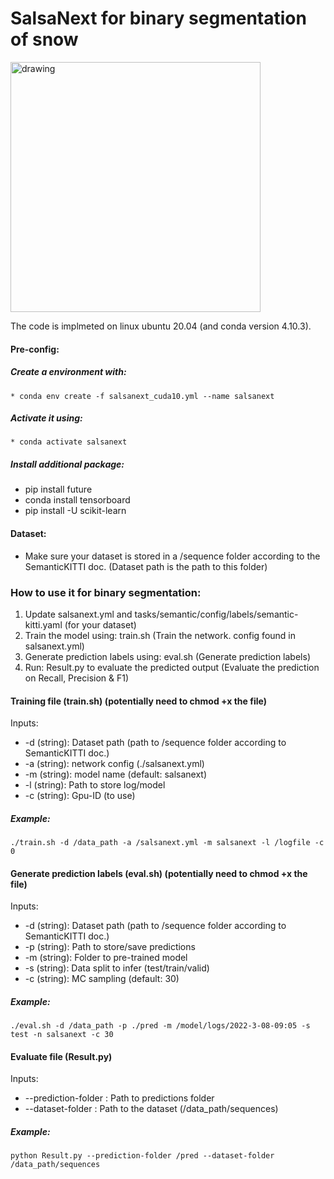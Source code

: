 # SalsaNext for binary segmentation of snow
<img src="https://github.com/jabergius33/LiDAR-point-cloud/blob/main/gifs/With_%20FalsePositive/salsanext.gif" alt="drawing" width="400"/>

The code is implmeted on linux ubuntu 20.04 (and conda version 4.10.3).


#### Pre-config:
##### Create a environment with:
  ``` 
  * conda env create -f salsanext_cuda10.yml --name salsanext
  ```
 ##### Activate it using:
  ```
  * conda activate salsanext
  ```
##### Install additional package:
  * pip install future
  * conda install tensorboard
  * pip install -U scikit-learn
#### Dataset:
* Make sure your dataset is stored in a /sequence folder according to the SemanticKITTI doc. (Dataset path is the path to this folder)
 
### How to use it for binary segmentation:
1. Update salsanext.yml and tasks/semantic/config/labels/semantic-kitti.yaml (for your dataset)
2. Train the model using: train.sh  (Train the network. config found in salsanext.yml)
3. Generate prediction labels using: eval.sh (Generate prediction labels)
4. Run: Result.py to evaluate the predicted output (Evaluate the prediction on Recall, Precision & F1)


#### Training file (train.sh) (potentially need to chmod +x the file)
  Inputs:
* -d (string): Dataset path (path to /sequence folder according to SemanticKITTI doc.)
* -a (string): network config (./salsanext.yml)
* -m (string): model name (default: salsanext)    
* -l (string): Path to store log/model
* -c (string): Gpu-ID (to use)
##### Example:
```
./train.sh -d /data_path -a /salsanext.yml -m salsanext -l /logfile -c 0
```

#### Generate prediction labels (eval.sh) (potentially need to chmod +x the file)
  Inputs:
* -d (string): Dataset path (path to /sequence folder according to SemanticKITTI doc.)
* -p (string): Path to store/save predictions 
* -m (string): Folder to pre-trained model      
* -s (string): Data split to infer (test/train/valid) 
* -c (string): MC sampling (default: 30) 
 ##### Example:
```
./eval.sh -d /data_path -p ./pred -m /model/logs/2022-3-08-09:05 -s test -n salsanext -c 30 
```

#### Evaluate file (Result.py)    
Inputs:
* --prediction-folder : Path to predictions folder
* --dataset-folder : Path to the dataset (/data_path/sequences)   
 ##### Example:
 ```
 python Result.py --prediction-folder /pred --dataset-folder /data_path/sequences
 ``` 
  
  
